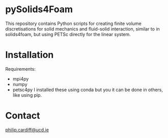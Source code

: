 # pySolids4Foam
This repository contains Python scripts for creating finite volume discretisations for solid mechanics and fluid-solid interaction, similar to in solids4foam, but using PETSc directly for the linear system.

# Installation
Requirements:
- mpi4py
- numpy
- petsc4py
I installed these using conda but you it can be done in others, like using pip.

# Contact
philip.cardiff@ucd.ie